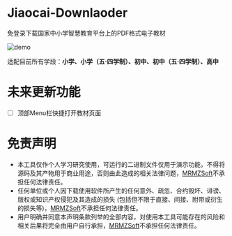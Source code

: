 # Jiaocai-Downlaoder
免登录下载国家中小学智慧教育平台上的PDF格式电子教材  

![demo](https://github.com/ZSCMRMZ/Jiaocai-Downlaoder/blob/main/demo.png)  

适配目前所有学段：**小学、小学（五·四学制）、初中、初中（五·四学制）、高中**  

# 未来更新功能
- [ ] 顶部Menu栏快捷打开教材页面

# 免责声明
- 本工具仅作个人学习研究使用，可运行的二进制文件仅用于演示功能，不得将源码及其产物用于商业用途，否则由此造成的相关法律问题，[MRMZSoft](https://github.com/MRMZSoft)不承担任何法律责任。
- 任何单位或个人因下载使用软件所产生的任何意外、疏忽、合约毁坏、诽谤、版权或知识产权侵犯及其造成的损失 (包括但不限于直接、间接、附带或衍生的损失等)，[MRMZSoft](https://github.com/MRMZSoft)不承担任何法律责任。
- 用户明确并同意本声明条款列举的全部内容，对使用本工具可能存在的风险和相关后果将完全由用户自行承担，[MRMZSoft](https://github.com/MRMZSoft)不承担任何法律责任。
